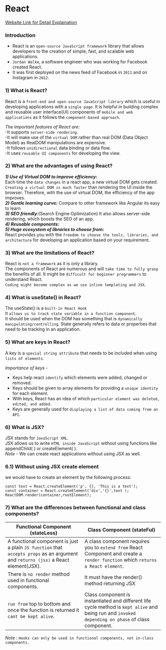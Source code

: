 # React 

[Website Link for Detail Explaination](https://www.interviewbit.com/react-interview-questions/#freshers)
### Introduction
- React is an `open-source JavaScript framework` library that allows developers to the creation of simple, fast, and scalable web applications.
- `Jordan Walke`, a software engineer who was working for Facebook created React. 
- It was first deployed on the news feed of Facebook in `2011` and on Instagram in `2012`.

### 1) What is React?
React is a `front-end and open-source JavaScript library` which is useful in developing applications with a `single page`.
 It is helpful in building complex and reusable user interface(UI) components of `mobile and web applications` as it follows the `component-based approach`.


_The important features of React are:_  
-It supports `server-side rendering`.  
-It will make use of the `virtual DOM` rather than real DOM (Data Object Model) as RealDOM manipulations are expensive.  
-It follows `unidirectional` data binding or data flow.  
-It uses `reusable UI components` for developing the view.  

### 2) What are the advantages of using React?

***1) Use of Virtual DOM to improve efficiency:***  
 Each time the `data changes` in a react app, a new virtual DOM gets created.  
 `Creating a virtual DOM is much faster` than rendering the UI inside the browser. Therefore, with the use of virtual DOM, the efficiency of the app improves.  
  ***2) Gentle learning curve:*** Compare to other framework like Angular its easy to learn  
 ***3) SEO friendly:***(Search Engine Optimization) It also allows server-side rendering, which boosts the SEO of an app.  
***4) Reusable components:***  
***5) Huge ecosystem of libraries to choose from:***  
 React provides you with the `freedom to choose the tools, libraries, and architecture` for developing an application based on your requirement.  

### 3) What are the limitations of React?  
React is `not a framework` as it is only a library.  
The components of React are numerous and will `take time to fully grasp` the benefits of all. 
It might be `difficult for beginner programmers` to understand React.  
`Coding might become complex as we use inline templating and JSX`.    

 ### 4) What is useState() in React?
The useState() is a `built-in React Hook`   
It `allows us to track state variable in a function component`.  
It should be used when the DOM has something that is `dynamically manipulating/controlling`.
State generally refers to data or properties that need to be tracking in an application.
    
### 5) What are keys in React?  
A key is a `special string attribute` that needs to be included when using `lists of elements`.

_Importance of keys_ -    

- Keys help react `identify` which elements were added, changed or removed.  
- Keys should be given to array elements for providing a `unique identity` for each element.  
- With keys, React has an idea of which `particular element was deleted, edited, and added`.  
- Keys are generally used for `displaying a list of data coming from an API`.

### 6) What is JSX?
JSX stands for `JavaScript XML`.  
JSX allows us to write `HTML inside JavaScript` without using functions like appendChild( ) or createElement( ).  
_Note_ - We can create react applications without using JSX as well.

### 6.1) Without using JSX create element  
we would have to create an element by the following process:  
```
const text = React.createElement('p', {}, 'This is a text');
const container = React.createElement('div','{}',text );
ReactDOM.render(container,rootElement); 
```


### 7) What are the differences between functional and class components?   


|  Functional Component (stateLess)   | Class Component  (stateFul) |
| ----------------------------------  | --------------------------- |
| A functional component is just a plain `JS function` that `accepts props` as an argument and `returns (jsx)` a React element(JSX).  |  A class component requires you to `extend from` React Component and create a `render function` which `returns a React element`. |
| There is `no render` method used in functional components. | It must have the render() method returning JSX  |
|  `run from` top to bottom and once the function is returned it `cant be kept alive`. |  Class component is instantiated and different life cycle method is `kept alive` and being run and `invoked depending on phase` of class component.  || Also known as `Stateless components`. they are mainly responsible for `rendering UI`. | Also known as Stateful components because they implement logic and state. ||  `React lifecycle methods` (for example, componentDidMount) `cannot` be used in functional components. |  React lifecycle methods can be used inside class components (for example, componentDidMount). || `Hooks can be easily used` in functional components to make them Stateful. | It `requires different syntax` inside a class component to implement hooks. || ``` example: const [name,SetName]= React.useState(‘ ‘) ``` | ```example: constructor(props) {super(props);this.state = {name: ‘ ‘}} ``` || `Constructors` are not used. | Constructor are used as it needs to store state. |

_Note_ : `Hooks can only be used in functional components, not in-class components.`